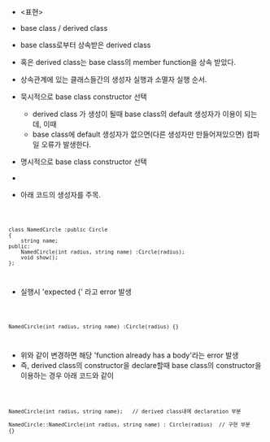   * <표현>
  * base class / derived class 
  * base class로부터 상속받은 derived class
  * 혹은 derived class는 base class의 member function을 상속 받았다.

  * 상속관계에 있는 클래스들간의 생성자 실행과 소멸자 실행 순서.
  * 묵시적으로 base class constructor 선택
    + derived class 가 생성이 될때 base class의 default 생성자가 이용이 되는데, 이때
    + base class에 default 생성자가 없으면(다른 생성자만 만들어져있으면) 컴파일 오류가 발생한다.
  * 명시적으로 base class constructor 선택
  * 
  * 아래 코드의 생성자를 주목.
  
<code>

	class NamedCircle :public Circle
	{
		string name;
	public:
		NamedCircle(int radius, string name) :Circle(radius);
		void show();
	};

</code>

  * 실행시 'expected {' 라고 error 발생
    
<code>

	NamedCircle(int radius, string name) :Circle(radius) {}

</code>

  * 위와 같이 변경하면 해당 'function already has a body'라는 error 발생
  * 즉, derived class의 constructor을 declare할때 base class의 constructor을 이용하는 경우 아래 코드와 같이
  
<code>
	
	NamedCircle(int radius, string name);	// derived class내에 declaration 부분
	
	NamedCircle::NamedCircle(int radius, string name) : Circle(radius)	// 구현 부분
	{}

</code>
